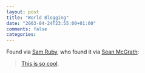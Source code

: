 ```yaml
---
layout: post
title: "World Blogging"
date: "2003-04-24T23:55:00+01:00"
comments: false
categories: 
---
```


Found via <a href="http://www.intertwingly.net/blog/1361.html" title="Blog Peeping">Sam Ruby</a>, who found it via <a href="http://seanmcgrath.blogspot.com/#200191873">Sean McGrath</a>: <blockquote><a href="http://www.brainoff.com/geoblog/">This is so cool</a>. </blockquote>

